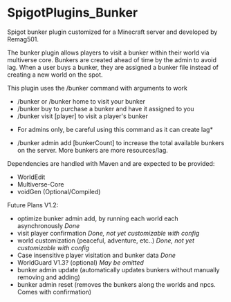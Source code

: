 # SpigotPlugins_Bunker
Spigot bunker plugin customized for a Minecraft server and developed by Remag501.

The bunker plugin allows players to visit a bunker within their world via multiverse core. Bunkers are created ahead of time by the admin to avoid lag. When a user buys a bunker, they are assigned a bunker file instead of creating a new world on the spot. 

This plugin uses the /bunker command with arguments to work
- /bunker or /bunker home to visit your bunker
- /bunker buy to purchase a bunker and have it assigned to you
- /bunker visit [player] to visit a player's bunker
* For admins only, be careful using this command as it can create lag*
- /bunker admin add [bunkerCount] to increase the total available bunkers on the server. More bunkers are more resources/lag.

Dependencies are handled with Maven and are expected to be provided:
- WorldEdit
- Multiverse-Core
- voidGen (Optional/Compiled)

Future Plans V1.2:
- optimize bunker admin add, by running each world each asynchronously *Done*
- visit player confirmation *Done, not yet customizable with config*
- world customization (peaceful, adventure, etc..) *Done, not yet customizable with config*
- Case insensitive player visitation and bunker data *Done*
- WorldGuard V1.3? (optional) *May be omitted*
- bunker admin update (automatically updates bunkers without manually removing and adding)
- bunker admin reset (removes the bunkers along the worlds and npcs. Comes with confirmation)
